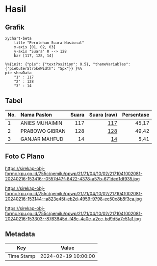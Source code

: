 # Hasil

## Grafik

```mermaid
xychart-beta
    title "Perolehan Suara Nasional"
    x-axis [01, 02, 03]
    y-axis "Suara" 0 --> 128
    bar [117, 128, 14]
```

```mermaid
%%{init: {"pie": {"textPosition": 0.5}, "themeVariables": {"pieOuterStrokeWidth": "5px"}} }%%
pie showData
    "1" : 117
    "2" : 128
    "3" : 14
```

## Tabel

| No. | Nama Paslon    | Suara | Suara (raw) | Persentase |
|:--- |:-------------- | -----:| -----------:| ----------:|
| 1   | ANIES MUHAIMIN | 117   | [117][p-1]  | 45,17      |
| 2   | PRABOWO GIBRAN | 128   | [128][p-2]  | 49,42      |
| 3   | GANJAR MAHFUD  | 14    | [14][p-3]   | 5,41       |


[p-1]: https://github.com/gigit-pemilu/pemilu-2024/blob/main/pilpres/hitung-suara/sub/21-kepulauan-riau/sub/71-kota-batam/sub/04-nongsa/sub/1002-batu-besar/sub/081-tps/sub/paslon-1.txt
[p-2]: https://github.com/gigit-pemilu/pemilu-2024/blob/main/pilpres/hitung-suara/sub/21-kepulauan-riau/sub/71-kota-batam/sub/04-nongsa/sub/1002-batu-besar/sub/081-tps/sub/paslon-2.txt
[p-3]: https://github.com/gigit-pemilu/pemilu-2024/blob/main/pilpres/hitung-suara/sub/21-kepulauan-riau/sub/71-kota-batam/sub/04-nongsa/sub/1002-batu-besar/sub/081-tps/sub/paslon-3.txt

## Foto C Plano

https://sirekap-obj-formc.kpu.go.id/755c/pemilu/ppwp/21/71/04/10/02/2171041002081-20240216-153416--0557d47f-8422-4378-a57b-671ded1df935.jpg

https://sirekap-obj-formc.kpu.go.id/755c/pemilu/ppwp/21/71/04/10/02/2171041002081-20240216-153144--a823e45f-eb2d-4959-9798-ec50c8b8f3ca.jpg

https://sirekap-obj-formc.kpu.go.id/755c/pemilu/ppwp/21/71/04/10/02/2171041002081-20240216-153303--8763845d-f48c-4a0e-a2cc-bd9d5a7c51a1.jpg


## Metadata

| Key        | Value               |
| ---------- | ------------------- |
| Time Stamp | 2024-02-19 10:00:00 |



